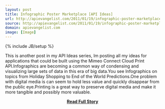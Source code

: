 ```yaml
---
layout: post
title: Infographic Poster Marketplace [API Ideas]
url: http://apievangelist.com/2011/01/19/infographic-poster-marketplace-api-ideas/
source: http://apievangelist.com/2011/01/19/infographic-poster-marketplace-api-ideas/
domain: apievangelist.com
image: [Image]
---
```

{% include JB/setup %}<p>This is another post in my API Ideas series, Im posting all my ideas for applications that could be built using the Mimeo Connect Cloud Print API.Infographics are becoming a common way of condensing and visualizing large sets of data in this era of big data.You see Infographics on topics from Holiday Shopping to End of the World Predictions.One problem with digital media is can seem to hold less value and quickly disappear from the public eye.Printing is a great way to preserve digital media and make it more tangible and possibly more valuable.</p>
<center><p><a href="http://apievangelist.com/2011/01/19/infographic-poster-marketplace-api-ideas/" style='padding:25px; font-sze:18px; font-weight: bold;'>Read Full Story</a></p></center>
